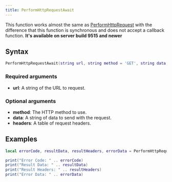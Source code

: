 ```yaml
---
title: PerformHttpRequestAwait
---
```


This function works almost the same as [PerformHttpRequest](/docs/scripting-reference/runtimes/lua/functions/PerformHttpRequest) with the difference that this function is synchronous and does not accept a callback function. **It's available on server build 9515 and newer**

Syntax
------

```lua
PerformHttpRequestAwait(string url, string method = 'GET', string data = '', table headers = {})
```

### Required arguments
- **url**: A string of the URL to request.

### Optional arguments
- **method**: The HTTP method to use.
- **data**: A string of data to send with the request.
- **headers**: A table of request headers.

Examples
--------

```lua
local errorCode, resultData, resultHeaders, errorData = PerformHttpRequestAwait("http://some-cool-url.here/some-important-document.txt")

print("Error Code: " .. errorCode)
print("Result Data: " .. resultData)
print("Result Headers: " .. resultHeaders)
print("Error Data: " .. errorData)
```
